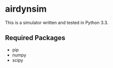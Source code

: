 airdynsim
=========

This is a simulator written and tested in Python 3.3.

Required Packages
-----------------
* pip
* numpy
* scipy

